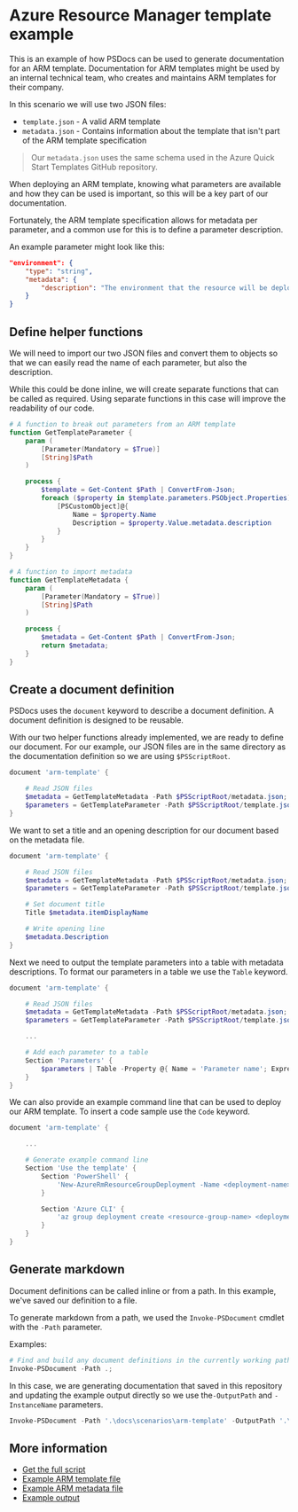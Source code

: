 # Azure Resource Manager template example

This is an example of how PSDocs can be used to generate documentation for an ARM template. Documentation for ARM templates might be used by an internal technical team, who creates and maintains ARM templates for their company.

In this scenario we will use two JSON files:

- `template.json` - A valid ARM template
- `metadata.json` - Contains information about the template that isn't part of the ARM template specification

> Our `metadata.json` uses the same schema used in the Azure Quick Start Templates GitHub repository.

When deploying an ARM template, knowing what parameters are available and how they can be used is important, so this will be a key part of our documentation.

Fortunately, the ARM template specification allows for metadata per parameter, and a common use for this is to define a parameter description.

An example parameter might look like this:

```json
"environment": {
    "type": "string",
    "metadata": {
        "description": "The environment that the resource will be deployed to. Either production or internal."
    }
}
```

## Define helper functions

We will need to import our two JSON files and convert them to objects so that we can easily read the name of each parameter, but also the description.

While this could be done inline, we will create separate functions that can be called as required. Using separate functions in this case will improve the readability of our code.

```powershell
# A function to break out parameters from an ARM template
function GetTemplateParameter {
    param (
        [Parameter(Mandatory = $True)]
        [String]$Path
    )

    process {
        $template = Get-Content $Path | ConvertFrom-Json;
        foreach ($property in $template.parameters.PSObject.Properties) {
            [PSCustomObject]@{
                Name = $property.Name
                Description = $property.Value.metadata.description
            }
        }
    }
}

# A function to import metadata
function GetTemplateMetadata {
    param (
        [Parameter(Mandatory = $True)]
        [String]$Path
    )

    process {
        $metadata = Get-Content $Path | ConvertFrom-Json;
        return $metadata;
    }
}
```

## Create a document definition

PSDocs uses the `document` keyword to describe a document definition. A document definition is designed to be reusable.

With our two helper functions already implemented, we are ready to define our document. For our example, our JSON files are in the same directory as the documentation definition so we are using `$PSScriptRoot`.

```powershell
document 'arm-template' {

    # Read JSON files
    $metadata = GetTemplateMetadata -Path $PSScriptRoot/metadata.json;
    $parameters = GetTemplateParameter -Path $PSScriptRoot/template.json;
}
```

We want to set a title and an opening description for our document based on the metadata file.

```powershell
document 'arm-template' {

    # Read JSON files
    $metadata = GetTemplateMetadata -Path $PSScriptRoot/metadata.json;
    $parameters = GetTemplateParameter -Path $PSScriptRoot/template.json;

    # Set document title
    Title $metadata.itemDisplayName

    # Write opening line
    $metadata.Description
}
```

Next we need to output the template parameters into a table with metadata descriptions. To format our parameters in a table we use the `Table` keyword.

```powershell
document 'arm-template' {

    # Read JSON files
    $metadata = GetTemplateMetadata -Path $PSScriptRoot/metadata.json;
    $parameters = GetTemplateParameter -Path $PSScriptRoot/template.json;

    ...

    # Add each parameter to a table
    Section 'Parameters' {
        $parameters | Table -Property @{ Name = 'Parameter name'; Expression = { $_.Name }},Description
    }
}
```

We can also provide an example command line that can be used to deploy our ARM template. To insert a code sample use the `Code` keyword.

```powershell
document 'arm-template' {

    ...

    # Generate example command line
    Section 'Use the template' {
        Section 'PowerShell' {
            'New-AzureRmResourceGroupDeployment -Name <deployment-name> -ResourceGroupName <resource-group-name> -TemplateFile <path-to-template>' | Code powershell
        }

        Section 'Azure CLI' {
            'az group deployment create <resource-group-name> <deployment-name> --template-file <path-to-template>' | Code text
        }
    }
}
```

## Generate markdown

Document definitions can be called inline or from a path. In this example, we've saved our definition to a file.

To generate markdown from a path, we used the `Invoke-PSDocument` cmdlet with the `-Path` parameter.

Examples:

```powershell
# Find and build any document definitions in the currently working path (and subdirectories)
Invoke-PSDocument -Path .;
```

In this case, we are generating documentation that saved in this repository and updating the example output directly so we use the`-OutputPath` and `-InstanceName` parameters.

```powershell
Invoke-PSDocument -Path '.\docs\scenarios\arm-template' -OutputPath '.\docs\scenarios\arm-template\' -InstanceName 'output';
```

## More information

- [Get the full script](arm-template.doc.ps1)
- [Example ARM template file](template.json)
- [Example ARM metadata file](metadata.json)
- [Example output](output.md)
